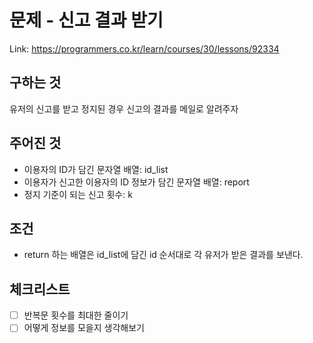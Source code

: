 # 문제 - 신고 결과 받기
Link: https://programmers.co.kr/learn/courses/30/lessons/92334

## 구하는 것
유저의 신고를 받고 정지된 경우 신고의 결과를 메일로 알려주자

## 주어진 것
- 이용자의 ID가 담긴 문자열 배열: id_list
- 이용자가 신고한 이용자의 ID 정보가 담긴 문자열 배열: report
- 정지 기준이 되는 신고 횟수: k

## 조건
- return 하는 배열은 id_list에 담긴 id 순서대로 각 유저가 받은 결과를 보낸다.

## 체크리스트
- [ ] 반복문 횟수를 최대한 줄이기
- [ ] 어떻게 정보를 모을지 생각해보기

